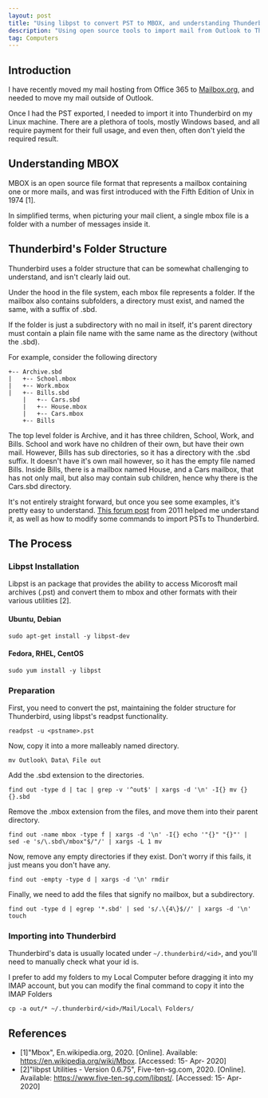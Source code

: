 ```yaml
---
layout: post
title: "Using libpst to convert PST to MBOX, and understanding Thunderbird's folder structure"
description: "Using open source tools to import mail from Outlook to Thunderbird"
tag: Computers
---
```


## Introduction
I have recently moved my mail hosting from Office 365 to [Mailbox.org](mailbox.org), and needed to move my mail outside of Outlook. 

Once I had the PST exported, I needed to import it into Thunderbird on my Linux machine. There are a plethora of tools, mostly Windows based, and all require payment for their full usage, and even then, often don't yield the required result.


## Understanding MBOX
MBOX is an open source file format that represents a mailbox containing one or more mails, and was first introduced with the Fifth Edition of Unix in 1974 [1].

In simplified terms, when picturing your mail client, a single mbox file is a folder with a number of messages inside it.

## Thunderbird's Folder Structure
Thunderbird uses a folder structure that can be somewhat challenging to understand, and isn't clearly laid out.

Under the hood in the file system, each mbox file represents a folder. If the mailbox also contains subfolders, a directory must exist, and named the same, with a suffix of .sbd.

If the folder is just a subdirectory with no mail in itself, it's parent directory must contain a plain file name with the same name as the directory (without the .sbd).

For example, consider the following directory

```
+-- Archive.sbd
|   +-- School.mbox
|   +-- Work.mbox
|   +-- Bills.sbd
    |   +-- Cars.sbd
    |   +-- House.mbox
    |   +-- Cars.mbox
    +-- Bills
```

The top level folder is Archive, and it has three children, School, Work, and Bills.
School and work have no children of their own, but have their own mail. However, Bills has sub directories, so it has a directory with the .sbd suffix. It doesn't have it's own mail however, so it has the empty file named Bills.
Inside Bills, there is a mailbox named House, and a Cars mailbox, that has not only mail, but also may contain sub children, hence why there is the Cars.sbd directory.

It's not entirely straight forward, but once you see some examples, it's pretty easy to understand. [This forum post](http://colby.id.au/importing-pst-files-into-thunderbird-using-libpst/) from 2011 helped me understand it, as well as how to modify some commands to import PSTs to Thunderbird.


## The Process

### Libpst Installation
Libpst is an package that provides the ability to access Micorosft mail archives (.pst) and convert them to mbox and other formats with their various utilities [2].


#### Ubuntu, Debian
`sudo apt-get install -y libpst-dev`

#### Fedora, RHEL, CentOS
`sudo yum install -y libpst`


### Preparation
First, you need to convert the pst, maintaining the folder structure for Thunderbird, using libpst's readpst functionality.


`readpst -u <pstname>.pst`


Now, copy it into a more malleably named directory.


`mv Outlook\ Data\ File out`


Add the .sbd extension to the directories.


`find out -type d | tac | grep -v '^out$' | xargs -d '\n' -I{} mv {} {}.sbd`


Remove the .mbox extension from the files, and move them into their parent directory.


`find out -name mbox -type f | xargs -d '\n' -I{} echo '"{}" "{}"' | sed -e 's/\.sbd\/mbox"$/"/' | xargs -L 1 mv`


Now, remove any empty directories if they exist. Don't worry if this fails, it just means you don't have any.


`find out -empty -type d | xargs -d '\n' rmdir`


Finally, we need to add the files that signify no mailbox, but a subdirectory.


`find out -type d | egrep '*.sbd' | sed 's/.\{4\}$//' | xargs -d '\n' touch`



### Importing into Thunderbird
Thunderbird's data is usually located under `~/.thunderbird/<id>`, and you'll need to manually check what your id is.


I prefer to add my folders to my Local Computer before dragging it into my IMAP account, but you can modify the final command to copy it into the IMAP Folders


`cp -a out/* ~/.thunderbird/<id>/Mail/Local\ Folders/`


## References
- [1]"Mbox", En.wikipedia.org, 2020. [Online]. Available: https://en.wikipedia.org/wiki/Mbox. [Accessed: 15- Apr- 2020]
- [2]"libpst Utilities - Version 0.6.75", Five-ten-sg.com, 2020. [Online]. Available: https://www.five-ten-sg.com/libpst/. [Accessed: 15- Apr- 2020]
